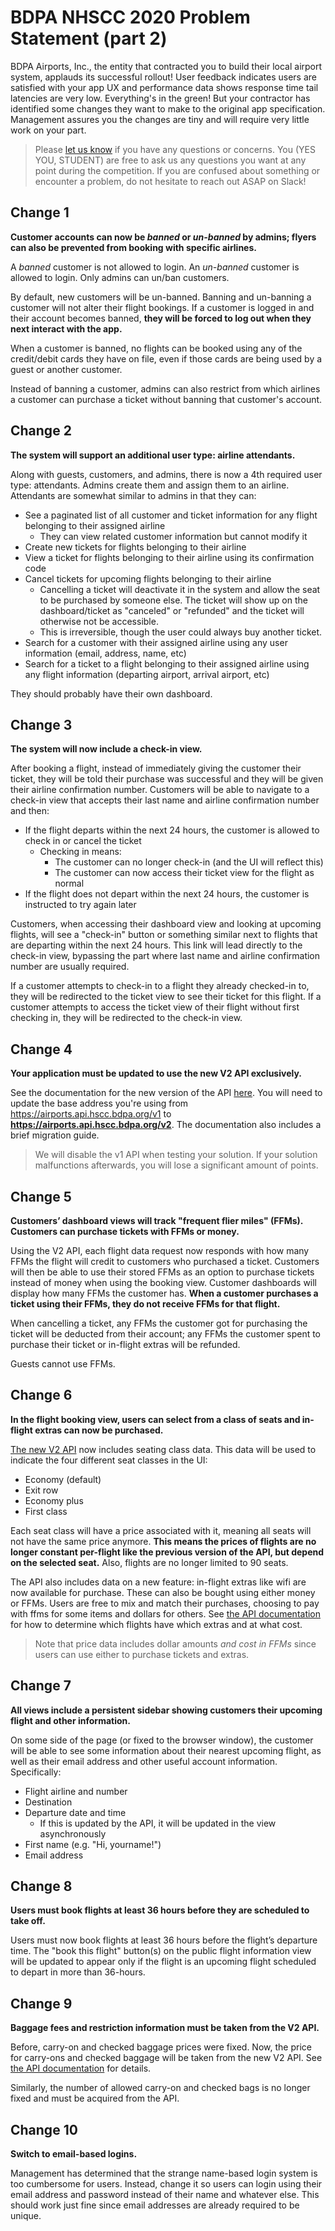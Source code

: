 # BDPA NHSCC 2020 Problem Statement (part 2)

BDPA Airports, Inc., the entity that contracted you to build their local airport
system, applauds its successful rollout! User feedback indicates users are
satisfied with your app UX and performance data shows response time tail
latencies are very low. Everything's in the green! But your contractor has
identified some changes they want to make to the original app specification.
Management assures you the changes are tiny and will require very little work on
your part.

> Please [let us know](https://github.com/nhscc/problem-statements/issues) if
> you have any questions or concerns. You (YES YOU, STUDENT) are free to ask us
> any questions you want at any point during the competition. If you are
> confused about something or encounter a problem, do not hesitate to reach out
> ASAP on Slack!

## Change 1

**Customer accounts can now be _banned_ or _un-banned_ by admins; flyers can
also be prevented from booking with specific airlines.**

A _banned_ customer is not allowed to login. An _un-banned_ customer is allowed
to login. Only admins can un/ban customers.

By default, new customers will be un-banned. Banning and un-banning a customer
will not alter their flight bookings. If a customer is logged in and their
account becomes banned, **they will be forced to log out when they next interact
with the app.**

When a customer is banned, no flights can be booked using any of the
credit/debit cards they have on file, even if those cards are being used by a
guest or another customer.

Instead of banning a customer, admins can also restrict from which airlines a
customer can purchase a ticket without banning that customer's account.

## Change 2

**The system will support an additional user type: airline attendants.**

Along with guests, customers, and admins, there is now a 4th required user type:
attendants. Admins create them and assign them to an airline. Attendants are
somewhat similar to admins in that they can:

* See a paginated list of all customer and ticket information for any flight
  belonging to their assigned airline
  * They can view related customer information but cannot modify it
* Create new tickets for flights belonging to their airline
* View a ticket for flights belonging to their airline using its confirmation
  code
* Cancel tickets for upcoming flights belonging to their airline
  * Cancelling a ticket will deactivate it in the system and allow the seat to
    be purchased by someone else. The ticket will show up on the
    dashboard/ticket as "canceled" or "refunded" and the ticket will otherwise
    not be accessible.
  * This is irreversible, though the user could always buy another ticket.
* Search for a customer with their assigned airline using any user information
  (email, address, name, etc)
* Search for a ticket to a flight belonging to their assigned airline using any
  flight information (departing airport, arrival airport, etc)

They should probably have their own dashboard.

## Change 3

**The system will now include a check-in view.**

After booking a flight, instead of immediately giving the customer their ticket,
they will be told their purchase was successful and they will be given their
airline confirmation number. Customers will be able to navigate to a check-in
view that accepts their last name and airline confirmation number and then:

* If the flight departs within the next 24 hours, the customer is allowed to
  check in or cancel the ticket
  * Checking in means:
    * The customer can no longer check-in (and the UI will reflect this)
    * The customer can now access their ticket view for the flight as normal
* If the flight does not depart within the next 24 hours, the customer is
  instructed to try again later

Customers, when accessing their dashboard view and looking at upcoming flights,
will see a "check-in" button or something similar next to flights that are
departing within the next 24 hours. This link will lead directly to the check-in
view, bypassing the part where last name and airline confirmation number are
usually required.

If a customer attempts to check-in to a flight they already checked-in to, they
will be redirected to the ticket view to see their ticket for this flight. If a
customer attempts to access the ticket view of their flight without first
checking in, they will be redirected to the check-in view.

## Change 4

**Your application must be updated to use the new V2 API exclusively.**

See the documentation for the new version of the API
[here](https://hscc210ff8c0.docs.apiary.io). You will need to update the
base address you're using from https://airports.api.hscc.bdpa.org/v1 to
**https://airports.api.hscc.bdpa.org/v2**. The documentation also includes a
brief migration guide.

> We will disable the v1 API when testing your solution. If your solution
> malfunctions afterwards, you will lose a significant amount of points.

## Change 5

**Customers’ dashboard views will track "frequent flier miles" (FFMs). Customers
can purchase tickets with FFMs or money.**

Using the V2 API, each flight data request now responds with how many FFMs the
flight will credit to customers who purchased a ticket. Customers will then be
able to use their stored FFMs as an option to purchase tickets instead of money
when using the booking view. Customer dashboards will display how many FFMs the
customer has. **When a customer purchases a ticket using their FFMs, they do not
receive FFMs for that flight.**

When cancelling a ticket, any FFMs the customer got for purchasing the ticket
will be deducted from their account; any FFMs the customer spent to purchase
their ticket or in-flight extras will be refunded.

Guests cannot use FFMs.
## Change 6

**In the flight booking view, users can select from a class of seats and
in-flight extras can now be purchased.**

[The new V2 API](https://hscc210ff8c0.docs.apiary.io) now includes seating class
data. This data will be used to indicate the four different seat classes in the
UI:

* Economy (default)
* Exit row
* Economy plus
* First class

Each seat class will have a price associated with it, meaning all seats will not
have the same price anymore. **This means the prices of flights are no longer
constant per-flight like the previous version of the API, but depend on the
selected seat.** Also, flights are no longer limited to 90 seats.

The API also includes data on a new feature: in-flight extras like wifi are now
available for purchase. These can also be bought using either money or FFMs.
Users are free to mix and match their purchases, choosing to pay with ffms for
some items and dollars for others. See [the API
documentation](https://hscc210ff8c0.docs.apiary.io) for how to determine which
flights have which extras and at what cost.

> Note that price data includes dollar amounts *and cost in FFMs* since users
> can use either to purchase tickets and extras.

## Change 7

**All views include a persistent sidebar showing customers their upcoming flight
and other information.**

On some side of the page (or fixed to the browser window), the customer will be
able to see some information about their nearest upcoming flight, as well as
their email address and other useful account information. Specifically:

* Flight airline and number
* Destination
* Departure date and time
  * If this is updated by the API, it will be updated in the view asynchronously
* First name (e.g. "Hi, yourname!")
* Email address

## Change 8

**Users must book flights at least 36 hours before they are scheduled to take
off.**

Users must now book flights at least 36 hours before the flight’s departure
time. The "book this flight" button(s) on the public flight information view
will be updated to appear only if the flight is an upcoming flight scheduled to
depart in more than 36-hours.

## Change 9

**Baggage fees and restriction information must be taken from the V2 API.**

Before, carry-on and checked baggage prices were fixed. Now, the price for
carry-ons and checked baggage will be taken from the new V2 API. See [the API
documentation](https://hscc210ff8c0.docs.apiary.io) for details.

Similarly, the number of allowed carry-on and checked bags is no longer fixed
and must be acquired from the API.

## Change 10

**Switch to email-based logins.**

Management has determined that the strange name-based login system is too
cumbersome for users. Instead, change it so users can login using their email
address and password instead of their name and whatever else. This should work
just fine since email addresses are already required to be unique.
